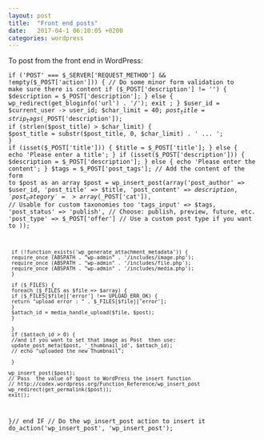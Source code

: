 ```yaml
---
layout: post
title:  "Front end posts"
date:   2017-04-1 06:10:05 +0200
categories: wordpress
---
```


To post from the front end in WordPress:

<code>if ('POST' === $_SERVER['REQUEST_METHOD'] && !empty($_POST['action'])) {
	// Do some minor form validation to make sure there is content
	if ($_POST['description'] != '') {
		$description = $_POST['description'];
	} else {
		wp_redirect(get_bloginfo('url') . '/');
		exit ;
	}
	$user_id = $current_user -> user_id;
	  $char_limit = 40;
	 $post_title = strip_tags($_POST['description']);
	 if (strlen($post_title) > $char_limit) {
	 $post_title = substr($post_title, 0, $char_limit) . ' ... ';
	 }
	if (isset($_POST['title'])) {
		$title = $_POST['title'];
	} else {
		echo 'Please enter a title';
	}
	if (isset($_POST['description'])) {
		$description = $_POST['description'];
	} else {
		echo 'Please enter the content';
	}
	$tags = $_POST['post_tags'];
	// Add the content of the form to $post as an array
	$post = wp_insert_post(array('post_author' => $user_id, 'post_title' => $title, 'post_content' => $description, 'post_category' => array($_POST['cat']), // Usable for custom taxonomies too
	'tags_input' => $tags, 'post_status' => 'publish', // Choose: publish, preview, future, etc.
	'post_type' => $_POST['offer'] // Use a custom post type if you want to
	));
	
	 if (!function_exists('wp_generate_attachment_metadata')) {
	 require_once (ABSPATH . "wp-admin" . '/includes/image.php');
	 require_once (ABSPATH . "wp-admin" . '/includes/file.php');
	 require_once (ABSPATH . "wp-admin" . '/includes/media.php');
	 }
	 
	 if ($_FILES) {
	 foreach ($_FILES as $file => $array) {
	 if ($_FILES[$file]['error'] !== UPLOAD_ERR_OK) {
	 return "upload error : " . $_FILES[$file]['error'];
	 }
	 $attach_id = media_handle_upload($file, $post);
	 }

	 }
	 if ($attach_id > 0) {
	 //and if you want to set that image as Post  then use:
	 update_post_meta($post, '_thumbnail_id', $attach_id);
	 // echo "uploaded the new Thumbnail";

	 }
 
	wp_insert_post($post);
	// Pass  the value of $post to WordPress the insert function
	// http://codex.wordpress.org/Function_Reference/wp_insert_post
	wp_redirect(get_permalink($post));
	exit();
}// end IF
// Do the wp_insert_post action to insert it
do_action('wp_insert_post', 'wp_insert_post');</code>
